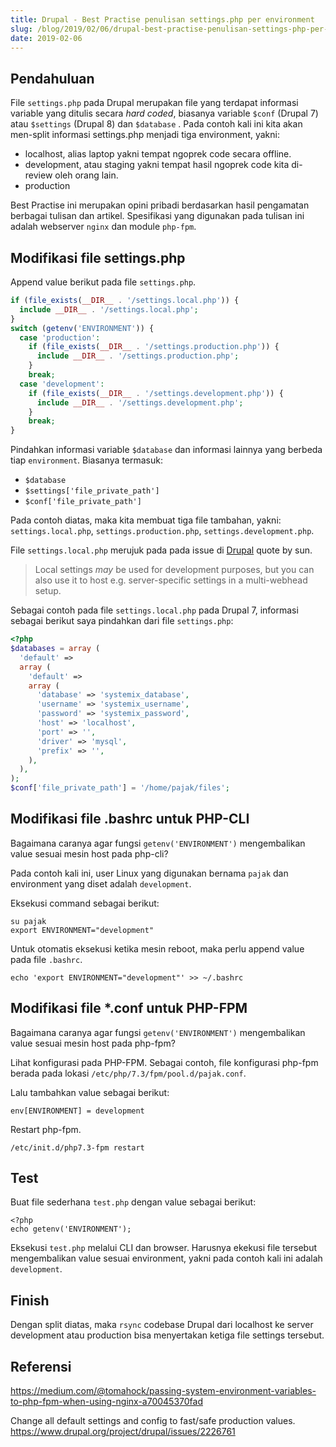 ```yaml
---
title: Drupal - Best Practise penulisan settings.php per environment
slug: /blog/2019/02/06/drupal-best-practise-penulisan-settings-php-per-environment/
date: 2019-02-06
---
```


## Pendahuluan

File `settings.php` pada Drupal merupakan file yang terdapat informasi variable yang ditulis secara *hard coded*, biasanya variable `$conf` (Drupal 7) atau `$settings`  (Drupal 8) dan `$database` . Pada contoh kali ini kita akan men-split informasi settings.php menjadi tiga environment, yakni:

- localhost, alias laptop yakni tempat ngoprek code secara offline.
- development, atau staging yakni tempat hasil ngoprek code kita di-review oleh orang lain.
- production

Best Practise ini merupakan opini pribadi berdasarkan hasil pengamatan berbagai tulisan dan artikel. Spesifikasi yang digunakan pada tulisan ini adalah webserver `nginx` dan module `php-fpm`.

## Modifikasi file settings.php

Append value berikut pada file `settings.php`.

```php
if (file_exists(__DIR__ . '/settings.local.php')) {
  include __DIR__ . '/settings.local.php';
}
switch (getenv('ENVIRONMENT')) {
  case 'production':
    if (file_exists(__DIR__ . '/settings.production.php')) {
      include __DIR__ . '/settings.production.php';
    }
    break;
  case 'development':
    if (file_exists(__DIR__ . '/settings.development.php')) {
      include __DIR__ . '/settings.development.php';
    }
    break;
}
```

Pindahkan informasi variable `$database` dan informasi lainnya yang berbeda tiap `environment`. Biasanya termasuk:

- `$database`
- `$settings['file_private_path'] `
- `$conf['file_private_path'] `

Pada contoh diatas, maka kita membuat tiga file tambahan, yakni: `settings.local.php`, `settings.production.php`, `settings.development.php`.

File `settings.local.php` merujuk pada pada issue di [Drupal](https://www.drupal.org/project/drupal/issues/2226761#comment-8742451) quote by sun.
> Local settings _may_ be used for development purposes, but you can also use it to host e.g. server-specific settings in a multi-webhead setup. 


Sebagai contoh pada file `settings.local.php` pada Drupal 7, informasi sebagai berikut saya pindahkan dari file `settings.php`:

```php
<?php
$databases = array (
  'default' => 
  array (
    'default' => 
    array (
      'database' => 'systemix_database',
      'username' => 'systemix_username',
      'password' => 'systemix_password',
      'host' => 'localhost',
      'port' => '',
      'driver' => 'mysql',
      'prefix' => '',
    ),
  ),
);
$conf['file_private_path'] = '/home/pajak/files';

```


## Modifikasi file .bashrc untuk PHP-CLI

Bagaimana caranya agar fungsi `getenv('ENVIRONMENT')` mengembalikan value sesuai mesin host pada php-cli?

Pada contoh kali ini, user Linux yang digunakan bernama `pajak` dan environment yang diset adalah `development`.

Eksekusi command sebagai berikut:

```
su pajak
export ENVIRONMENT="development"
```

Untuk otomatis eksekusi ketika mesin reboot, maka perlu append value pada file `.bashrc`.

```
echo 'export ENVIRONMENT="development"' >> ~/.bashrc
```

## Modifikasi file *.conf untuk PHP-FPM

Bagaimana caranya agar fungsi `getenv('ENVIRONMENT')` mengembalikan value sesuai mesin host pada php-fpm?

Lihat konfigurasi pada PHP-FPM. Sebagai contoh, file konfigurasi php-fpm berada pada lokasi `/etc/php/7.3/fpm/pool.d/pajak.conf`.

Lalu tambahkan value sebagai berikut:

```
env[ENVIRONMENT] = development
```

Restart php-fpm.

```
/etc/init.d/php7.3-fpm restart
```

## Test

Buat file sederhana `test.php` dengan value sebagai berikut:

```
<?php
echo getenv('ENVIRONMENT');
```

Eksekusi `test.php` melalui CLI dan browser. Harusnya ekekusi file tersebut mengembalikan value sesuai environment, yakni pada contoh kali ini adalah `development`.

## Finish

Dengan split diatas, maka `rsync` codebase Drupal dari localhost ke server development atau production bisa  menyertakan ketiga file settings tersebut. 

## Referensi
https://medium.com/@tomahock/passing-system-environment-variables-to-php-fpm-when-using-nginx-a70045370fad

Change all default settings and config to fast/safe production values.
https://www.drupal.org/project/drupal/issues/2226761